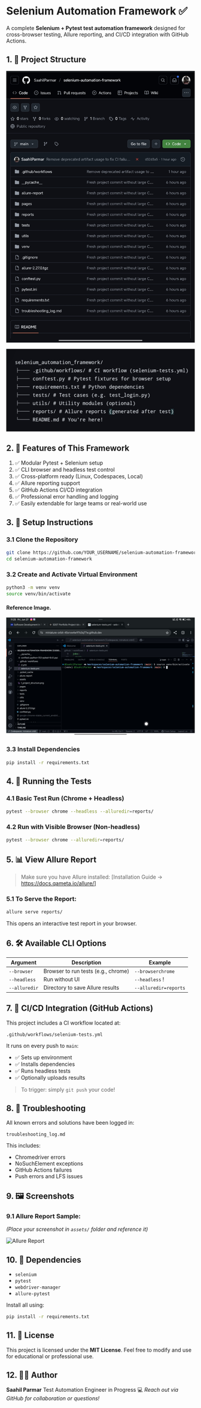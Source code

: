 
# Selenium Automation Framework ✅

A complete **Selenium + Pytest test automation framework** designed for cross-browser testing, Allure reporting, and CI/CD integration with GitHub Actions.


## 1. 📁 Project Structure
![Project Structure](assets/1_project_structure.png)



![Selenium Structure](assets/selenium_structure.jpg)




## 2. 🧠 Features of This Framework

1. ✅ Modular Pytest + Selenium setup
2. ✅ CLI browser and headless test control
3. ✅ Cross-platform ready (Linux, Codespaces, Local)
4. ✅ Allure reporting support
5. ✅ GitHub Actions CI/CD integration
6. ✅ Professional error handling and logging
7. ✅ Easily extendable for large teams or real-world use


## 3. 🚀 Setup Instructions


### 3.1 Clone the Repository
```bash
git clone https://github.com/YOUR_USERNAME/selenium-automation-framework.git
cd selenium-automation-framework
```

### 3.2 Create and Activate Virtual Environment
```bash
python3 -m venv venv
source venv/bin/activate
```
#### Reference Image.
![Venv Setup](assets/8_venv.jpg)

### 3.3 Install Dependencies
```bash
pip install -r requirements.txt
```
## 4. 🧪 Running the Tests


### 4.1 Basic Test Run (Chrome + Headless)
```bash
pytest --browser chrome --headless --alluredir=reports/
```

### 4.2 Run with Visible Browser (Non-headless)
```bash
pytest --browser chrome --alluredir=reports/
```
## 5. 📊 View Allure Report


> Make sure you have Allure installed:
> [Installation Guide → https://docs.qameta.io/allure/]

### 5.1 To Serve the Report:
```bash
allure serve reports/
```

This opens an interactive test report in your browser.
## 6. 🛠 Available CLI Options


| Argument        | Description                                | Example                       |
|-----------------|--------------------------------------------|-------------------------------|
| `--browser`      | Browser to run tests (e.g., chrome)        | `--browserchrome`            |
| `--headless`     | Run without UI                             | `--headless`                 !
| `--alluredir`    | Directory to save Allure results           | `--alluredir=reports`        |

## 7. 🔄 CI/CD Integration (GitHub Actions)

This project includes a CI workflow located at:

```
.github/workflows/selenium-tests.yml
```

It runs on every push to `main`:
- ✅ Sets up environment
- ✅ Installs dependencies
- ✅ Runs headless tests
- ✅ Optionally uploads results

> To trigger: simply `git push` your code!
## 8. 🐛 Troubleshooting

All known errors and solutions have been logged in:

```
troubleshooting_log.md
```


This includes:
- Chromedriver errors
- NoSuchElement exceptions
- GitHub Actions failures
- Push errors and LFS issues
## 9. 🖼️ Screenshots


### 9.1 Allure Report Sample:
*(Place your screenshot in `assets/` folder and reference it)*

![Allure Report](assets/allure_report_sample.png)
## 10. 📌 Dependencies

- `selenium`
- `pytest`
- `webdriver-manager`
- `allure-pytest`

Install all using:
```bash
pip install -r requirements.txt
```
## 11. 🔖 License

This project is licensed under the **MIT License**.
Feel free to modify and use for educational or professional use.
## 12. 👨‍💻 Author

**Saahil Parmar**
Test Automation Engineer in Progress 💻
_Reach out via GitHub for collaboration or questions!_
